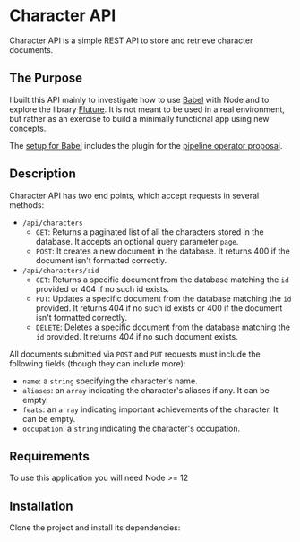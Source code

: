 # Character API

Character API is a simple REST API to store and retrieve character documents.

## The Purpose

I built this API mainly to investigate how to use [Babel](https://babeljs.io/) with Node and to explore the library [Fluture](https://github.com/fluture-js/Fluture). It is not meant to be used in a real environment, but rather as an exercise to build a minimally functional app using new concepts.

The [setup for Babel](.babelrc) includes the plugin for the [pipeline operator proposal](https://github.com/tc39/proposal-pipeline-operator).

## Description

Character API has two end points, which accept requests in several methods:

- `/api/characters`
    - `GET`: Returns a paginated list of all the characters stored in the database. It accepts an optional query parameter `page`.
    - `POST`: It creates a new document in the database. It returns 400 if the document isn't formatted correctly.
- `/api/characters/:id`
    - `GET`: Returns a specific document from the database matching the `id` provided or 404 if no such id exists.
    - `PUT`: Updates a specific document from the database matching the `id` provided. It returns 404 if no such id exists or 400 if the document isn't formatted correctly.
    - `DELETE`: Deletes a specific document from the database matching the `id` provided. It returns 404 if no such document exists.

All documents submitted via `POST` and `PUT` requests must include the following fields (though they can include more):
- `name`: a `string` specifying the character's name.
- `aliases`: an `array` indicating the character's aliases if any. It can be empty.
- `feats`: an `array` indicating important achievements of the character. It can be empty.
- `occupation`: a `string` indicating the character's occupation.

## Requirements

To use this application you will need Node >= 12

## Installation

Clone the project and install its dependencies: